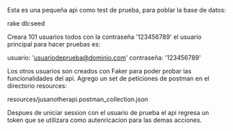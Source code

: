 Esta es una pequeña api como test de prueba, para poblar la base de datos:

rake db:seed

Creara 101 usuarios todos con la contraseña '123456789' el usuario principal
para hacer pruebas es:

usuario:    'usuariodeprueba@dominio.com'
contraseña: '123456789'

Los otros usuarios son creados con Faker para poder probar las funcionalidades
del api. Agrego un set de peticiones de postman en el directorio resources:

resources/jusanotherapi.postman_collection.json

Despues de uniciar session con el usuario de prueba el api regresa un token que
se utilizara como autenricacion para las demas acciones.
